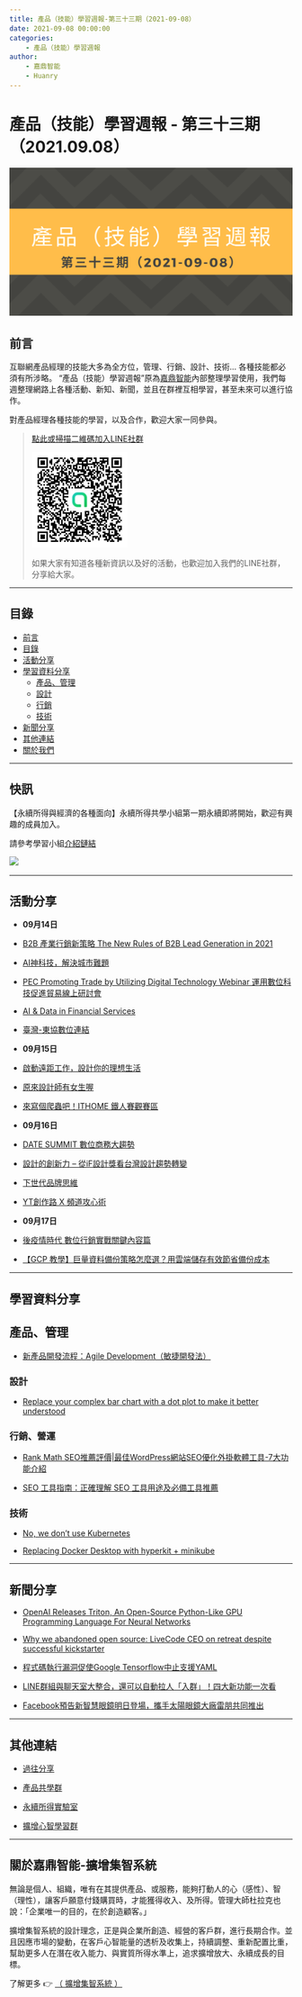 ```yaml
---
title: 產品（技能）學習週報-第三十三期（2021-09-08）
date: 2021-09-08 00:00:00
categories:
	- 產品（技能）學習週報
author:
	- 嘉鼎智能
	- Huanry
---
```

# 產品（技能）學習週報 - 第三十三期（2021.09.08）

![產品技能學習週報-第三十三期](/img/pm/33.png)

## 前言

互聯網產品經理的技能大多為全方位，管理、行銷、設計、技術... 各種技能都必須有所涉略。 “產品（技能）學習週報”原為[嘉鼎智能](#關於擴增集智系統)內部整理學習使用，我們每週整理網路上各種活動、新知、新聞，並且在群裡互相學習，甚至未來可以進行協作。

對產品經理各種技能的學習，以及合作，歡迎大家一同參與。

>[點此或掃描二維碼加入LINE社群](https://line.me/ti/g2/Dj4AkbdDsY6o4D_CdDUB6Q)
>
>[![產品共學群](/img/產品共學群.jpg)](https://line.me/ti/g2/Dj4AkbdDsY6o4D_CdDUB6Q)
>
>如果大家有知道各種新資訊以及好的活動，也歡迎加入我們的LINE社群，分享給大家。

---
## 目錄
- [前言](#前言)
- [目錄](#目錄)
- [活動分享](#活動分享)
- [學習資料分享](#學習資料分享)
	- [產品、管理](#產品、管理)
	- [設計](#設計)
	- [行銷](#行銷、營運)
	- [技術](#技術)
- [新聞分享](#新聞分享)
- [其他連結](#其他連結)
- [關於我們](#關於我們)

---
## 快訊

【永續所得與經濟的各種面向】永續所得共學小組第一期永續即將開始，歡迎有興趣的成員加入。

請參考學習小組[介紹鏈結](https://www.accupass.com/event/2108230714323372325020)

[![](https://static.accupass.com/eventbanner/2108300246501468908249.jpg)](https://www.accupass.com/event/2108230714323372325020)

---
## 活動分享

- **09月14日**
- [B2B 產業行銷新策略 The New Rules of B2B Lead Generation in 2021](https://www.accupass.com/event/2109030440301725637389)

- [AI神科技，解決城市難題](https://www.accupass.com/event/2109060123021765333423)

- [PEC Promoting Trade by Utilizing Digital Technology Webinar 運用數位科技促進貿易線上研討會](https://www.accupass.com/event/2108270647176984104290)

- [AI & Data in Financial Services](https://www.meetup.com/Taipei-Artificial-Intelligence-Deep-Learning/events/280377683)

- [臺灣-東協數位連結](https://www.surveycake.com/s/G7Bd4)
- **09月15日**
- [啟動遠距工作，設計你的理想生活](https://www.accupass.com/event/2108040328222604173510)

- [原來設計師有女生喔](https://www.accupass.com/event/2109010326364017630260)

- [來寫個爬蟲吧！ITHOME 鐵人賽觀賽區](https://twjug.kktix.cc/events/twjug-lite-19)
- **09月16日**
- [DATE SUMMIT 數位商務大趨勢](https://www.accupass.com/event/2108010445081483678310)

- [設計的創新力 – 從iF設計獎看台灣設計趨勢轉變](https://www.accupass.com/event/2108100802201065571026)

- [下世代品牌思維](https://www.accupass.com/event/2108120322261717252710)

- [YT創作路 X 頻道攻心術](https://www.accupass.com/event/2109031613541586173850)
- **09月17日**
- [後疫情時代 數位行銷實戰關鍵內容篇](https://www.accupass.com/event/2108230701201404379678)

- [【GCP 教學】巨量資料備份策略怎麼選？用雲端儲存有效節省備份成本](https://www.accupass.com/event/2107300256042595421130)

___
## 學習資料分享
## 產品、管理

- [新產品開發流程：Agile Development（敏捷開發法）](https://www.pmtone.com/agile-development-method)

### 設計

- [Replace your complex bar chart with a dot plot to make it better understood](https://uxdesign.cc/replace-your-complex-bar-chart-with-a-dot-plot-to-make-it-better-understood-873610a0ab56)

### 行銷、營運

- [Rank Math SEO推薦評價|最佳WordPress網站SEO優化外掛軟體工具-7大功能介紹](https://medium.com/erianmarketing/rank-math-seo%E6%8E%A8%E8%96%A6%E8%A9%95%E5%83%B9-%E6%9C%80%E4%BD%B3wordpress%E7%B6%B2%E7%AB%99seo%E5%84%AA%E5%8C%96%E5%A4%96%E6%8E%9B%E8%BB%9F%E9%AB%94%E5%B7%A5%E5%85%B7-7%E5%A4%A7%E5%8A%9F%E8%83%BD%E4%BB%8B%E7%B4%B9-58d907df9d50)

- [SEO 工具指南：正確理解 SEO 工具用途及必備工具推薦](https://frankchiu.io/seo-seo-tools)

### 技術

- [No, we don’t use Kubernetes](https://ably.com/blog/no-we-dont-use-kubernetes)

- [Replacing Docker Desktop with hyperkit + minikube](https://arnon.me/2021/09/replace-docker-with-minikube/)

---
## 新聞分享

- [OpenAI Releases Triton, An Open-Source Python-Like GPU Programming Language For Neural Networks](https://www.marktechpost.com/2021/07/28/openai-releases-triton-an-open-source-python-like-gpu-programming-language-for-neural-networks)

- [Why we abandoned open source: LiveCode CEO on retreat despite successful kickstarter](https://www.theregister.com/2021/09/06/livecode_interview/)

- [程式碼執行漏洞促使Google Tensorflow中止支援YAML](https://ithome.com.tw/news/146574)

- [LINE群組與聊天室大整合，還可以自動拉人「入群」！四大新功能一次看](https://www.bnext.com.tw/article/64922/line-new-version-10-17-0)

- [Facebook預告新智慧眼鏡明日登場，攜手太陽眼鏡大廠雷朋共同推出](https://www.bnext.com.tw/article/64960/facebook-ray-ban-luxottica-smart-glasses-teaser)

---
## 其他連結

- [過往分享](/categories/產品（技能）學習週報)

- [產品共學群](https://line.me/ti/g2/Dj4AkbdDsY6o4D_CdDUB6Q?utm_source=invitation&utm_medium=link_copy&utm_campaign=default)

- [永續所得實驗室](https://line.me/ti/g2/asPFU-0w4o9MIRSBdb4gtg?utm_source=invitation&utm_medium=link_copy&utm_campaign=default)

- [擴增心智學習群](https://line.me/ti/g2/asPFU-0w4o9MIRSBdb4gtg?utm_source=invitation&utm_medium=link_copy&utm_campaign=default)

---

## 關於嘉鼎智能-擴增集智系統

無論是個人、組織，唯有在其提供產品、或服務，能夠打動人的心（感性）、智（理性），讓客戶願意付錢購買時，才能獲得收入、及所得。管理大師杜拉克也說：「企業唯一的目的，在於創造顧客。」

擴增集智系統的設計理念，正是與企業所創造、經營的客戶群，進行長期合作。並且因應市場的變動，在客戶心智能量的透析及收集上，持續調整、重新配置比重，幫助更多人在潛在收入能力、與實質所得水準上，追求擴增放大、永續成長的目標。

了解更多 👉 [（ 擴增集智系統 ）](https://acis.magnific.biz)

